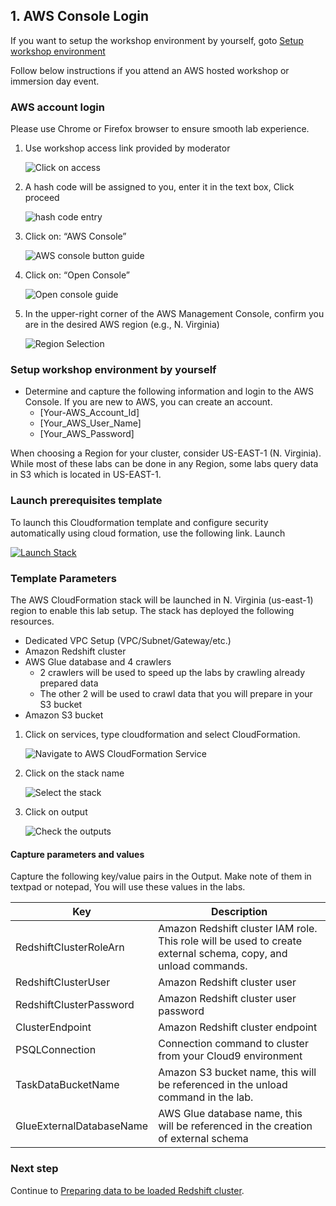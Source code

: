## 1. AWS Console Login
If you want to setup the workshop environment by yourself, goto [Setup workshop environment](#Setup-workshop-environment-by-yourself)

Follow below instructions if you attend an AWS hosted workshop or immersion day event.

### AWS account login

Please use Chrome or Firefox browser to ensure smooth lab experience.

1. Use workshop access link provided by moderator
   
   ![Click on access](https://redshift-deepdive.workshop.aws/images/gettingstarted/workshoplogin.png)
1. A hash code will be assigned to you, enter it in the text box, Click proceed
   
   ![hash code entry](https://redshift-deepdive.workshop.aws/images/gettingstarted/dashboard-hash.png)
1. Click on: “AWS Console”
   
   ![AWS console button guide](https://redshift-deepdive.workshop.aws/images/gettingstarted/dashboard-console.png)
1. Click on: “Open Console”
   
   ![Open console guide](https://redshift-deepdive.workshop.aws/images/gettingstarted/dashboard-console-login.png)
1. In the upper-right corner of the AWS Management Console, confirm you are in the desired AWS region (e.g., N. Virginia)
   
   ![Region Selection](https://redshift-deepdive.workshop.aws/images/gettingstarted/awsregion-console.png)

### Setup workshop environment by yourself

* Determine and capture the following information and login to the AWS Console. If you are new to AWS, you can create an account.
    * [Your-AWS_Account_Id]
    * [Your_AWS_User_Name]
    * [Your_AWS_Password]
      
When choosing a Region for your cluster, consider US-EAST-1 (N. Virginia). 
While most of these labs can be done in any Region, some labs query data in S3 which is located in US-EAST-1.

### Launch prerequisites template

To launch this Cloudformation template and configure security automatically using cloud formation, use the following link.
Launch

[![Launch Stack](https://s3.amazonaws.com/cloudformation-examples/cloudformation-launch-stack.png)](https://console.aws.amazon.com/cloudformation/home?region=us-east-1#/stacks/new?stackName=RedshiftLakeHouseWS&templateURL=https://raw.githubusercontent.com/johnmousa/amazon-redshift-lakehouse-workshop/main/lab1-getting-started/stacks/amazon-redshift-lakehouse-ws.yaml)

### Template Parameters

The AWS CloudFormation stack will be launched in N. Virginia (us-east-1) region to enable this lab setup. 
The stack has deployed the following resources.

* Dedicated VPC Setup (VPC/Subnet/Gateway/etc.)
* Amazon Redshift cluster
* AWS Glue database and 4 crawlers
  * 2 crawlers will be used to speed up the labs by crawling already prepared data
  * The other 2 will be used to crawl data that you will prepare in your S3 bucket
* Amazon S3 bucket

1. Click on services, type cloudformation and select CloudFormation.
   
   ![Navigate to AWS CloudFormation Service](https://redshift-deepdive.workshop.aws/images/gettingstarted/cloudformation-services-1.png)
1. Click on the stack name 
   
   ![Select the stack](https://redshift-deepdive.workshop.aws/images/gettingstarted/cloudformation-stack-2.png)
1. Click on output
   
   ![Check the outputs](https://redshift-deepdive.workshop.aws/images/gettingstarted/cloudformation-stackoutput.png)

#### Capture parameters and values

Capture the following key/value pairs in the Output. Make note of them in textpad or notepad, You will use these values in the labs.

|Key 	|Description|
|---- |---- |
|RedshiftClusterRoleArn 	|Amazon Redshift cluster IAM role. This role will be used to create external schema, copy, and unload commands.|
|RedshiftClusterUser 	|Amazon Redshift cluster user|
|RedshiftClusterPassword 	|Amazon Redshift cluster user password|
|ClusterEndpoint 	|Amazon Redshift cluster endpoint|
|PSQLConnection     |Connection command to cluster from your Cloud9 environment|
|TaskDataBucketName 	|Amazon S3 bucket name, this will be referenced in the unload command in the lab.|
|GlueExternalDatabaseName 	|AWS Glue database name, this will be referenced in the creation of external schema|

### Next step
Continue to [Preparing data to be loaded Redshift cluster](../lab2-data-preparation/README.md).